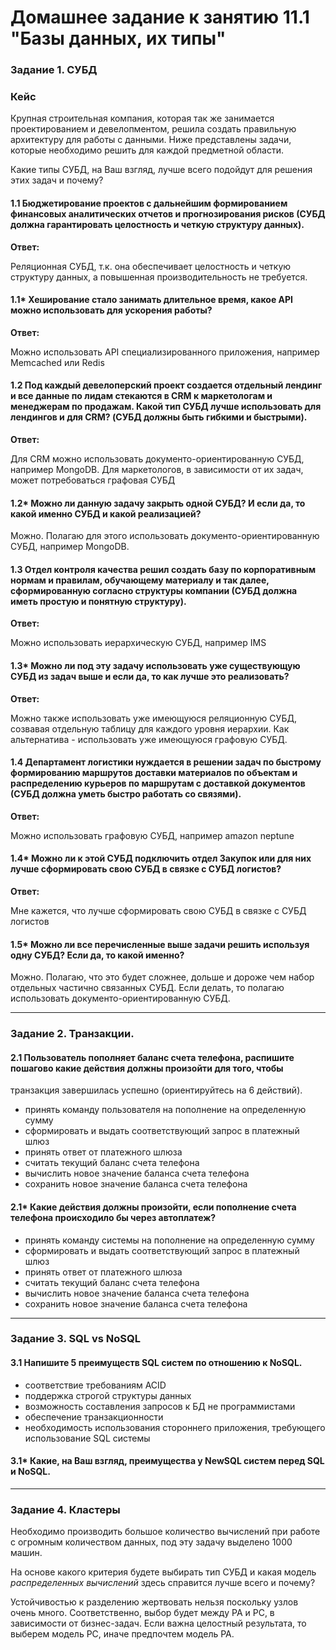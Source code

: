 # Домашнее задание к занятию 11.1 "Базы данных, их типы"


### Задание 1. СУБД

### Кейс
Крупная строительная компания, которая так же занимается проектированием и девелопментом, решила создать 
правильную архитектуру для работы с данными. Ниже представлены задачи, которые необходимо решить для
каждой предметной области. 

Какие типы СУБД, на Ваш взгляд, лучше всего подойдут для решения этих задач и почему? 
 
#### 1.1 Бюджетирование проектов с дальнейшим формированием финансовых аналитических отчетов и прогнозирования рисков (СУБД должна гарантировать целостность и четкую структуру данных).

**Ответ:**

Реляционная СУБД, т.к. она обеспечивает целостность и четкую структуру данных, а повышенная производительность не требуется.

#### 1.1* Хеширование стало занимать длительное время, какое API можно использовать для ускорения работы? 

**Ответ:**  

Можно использовать API специализированного приложения, например Memcached или Redis 

#### 1.2 Под каждый девелоперский проект создается отдельный лендинг и все данные по лидам стекаются в CRM к маркетологам и менеджерам по продажам. Какой тип СУБД лучше использовать для лендингов и для CRM? (СУБД должны быть гибкими и быстрыми).

**Ответ:**  

Для CRM можно использовать документо-ориентированную СУБД, например MongoDB. Для маркетологов, в зависимости от их задач, может потребоваться графовая СУБД

#### 1.2* Можно ли данную задачу закрыть одной СУБД? И если да, то какой именно СУБД и какой реализацией?

Можно. Полагаю для этого использовать документо-ориентированную СУБД, например MongoDB.

#### 1.3 Отдел контроля качества решил создать базу по корпоративным нормам и правилам, обучающему материалу и так далее, сформированную согласно структуры компании (СУБД должна иметь простую и понятную структуру).

**Ответ:**  

Можно использовать иерархическую СУБД, например IMS

#### 1.3* Можно ли под эту задачу использовать уже существующую СУБД из задач выше и если да, то как лучше это реализовать?

**Ответ:**  

Можно также использовать уже имеющуюся реляционную СУБД, созвавая отдельную таблицу для каждого уровня иерархии.
Как альтернатива - использовать уже имеющуюся графовую СУБД.

#### 1.4 Департамент логистики нуждается в решении задач по быстрому формированию маршрутов доставки материалов по объектам и распределению курьеров по маршрутам с доставкой документов (СУБД должна уметь быстро работать со связями).

**Ответ:**  

Можно использовать графовую СУБД, например amazon neptune

#### 1.4* Можно ли к этой СУБД подключить отдел Закупок или для них лучше сформировать свою СУБД в связке с СУБД логистов?

**Ответ:**  

Мне кажется, что лучше сформировать свою СУБД в связке с СУБД логистов


#### 1.5* Можно ли все перечисленные выше задачи решить используя одну СУБД? Если да, то какой именно?

Можно. Полагаю, что это будет сложнее, дольше и дороже чем набор отдельных частично связанных СУБД. 
Если делать, то полагаю использовать документо-ориентированную СУБД.

---

### Задание 2. Транзакции.

#### 2.1 Пользователь пополняет баланс счета телефона, распишите пошагово какие действия должны произойти для того, чтобы 
транзакция завершилась успешно (ориентируйтесь на 6 действий).

- принять команду пользователя на пополнение на определенную сумму
- сформировать и выдать соответствующий запрос в платежный шлюз 
- принять ответ от платежного шлюза
- считать текущий баланс  счета телефона
- вычислить новое значение баланса  счета телефона
- сохранить новое значение баланса счета телефона

#### 2.1* Какие действия должны произойти, если пополнение счета телефона происходило бы через автоплатеж?

- принять команду системы на пополнение на определенную сумму
- сформировать и выдать соответствующий запрос в платежный шлюз 
- принять ответ от платежного шлюза
- считать текущий баланс  счета телефона
- вычислить новое значение баланса  счета телефона
- сохранить новое значение баланса счета телефона

---

### Задание 3. SQL vs NoSQL

#### 3.1 Напишите 5 преимуществ SQL систем по отношению к NoSQL. 

- соответствие требованиям ACID
- поддержка строгой структуры данных
- возможность составления запросов к БД не программистами
- обеспечение транзакционности
- необходимость использования стороннего приложения, требующего использование SQL системы

#### 3.1* Какие, на Ваш взгляд, преимущества у NewSQL систем перед SQL и NoSQL.

---

### Задание 4. Кластеры

Необходимо производить большое количество вычислений при работе с огромным количеством данных, под эту задачу 
выделено 1000 машин. 

На основе какого критерия будете выбирать тип СУБД и какая модель *распределенных вычислений* 
здесь справится лучше всего и почему?

Устойчивостью к разделению жертвовать нельзя поскольку узлов очень много.
Соответственно, выбор будет между PA и PC, в зависимости от бизнес-задач.
Если важна целостный результата, то выберем модель PC, иначе предпочтем модель PA.



